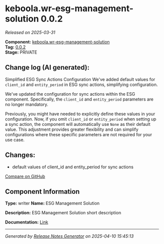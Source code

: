 #  keboola.wr-esg-management-solution 0.0.2

_Released on 2025-03-31_

**Component:** [keboola.wr-esg-management-solution](https://github.com/keboola/component-esg)  
**Tag:** [0.0.2](https://github.com/keboola/component-esg/releases/tag/0.0.2)  
**Stage:** PRIVATE


## Change log (AI generated):
Simplified ESG Sync Actions Configuration
We've added default values for `client_id` and `entity_period` in ESG sync actions, simplifying configuration.

We've updated the configuration for sync actions within the ESG component. Specifically, the `client_id` and `entity_period` parameters are no longer mandatory.

Previously, you might have needed to explicitly define these values in your configuration. Now, if you omit `client_id` or `entity_period` when setting up a sync action, the component will automatically use `None` as their default value. This adjustment provides greater flexibility and can simplify configurations where these specific parameters are not required for your use case.



## Changes:



- default values of client_id and entity_period for sync actions 



[Compare on GitHub](https://github.com/keboola/component-esg/compare/0.0.1...0.0.2)



## Component Information
**Type:** writer
**Name:** ESG Management Solution

**Description:** ESG Management Solution short description


**Documentation:** [Link](https://github.com/keboola/component-esg/blob/master/README.md)



---
_Generated by [Release Notes Generator](https://github.com/keboola/release-notes-generator)
on 2025-04-10 15:45:13_